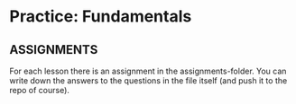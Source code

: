 # Practice: Fundamentals

## ASSIGNMENTS
For each lesson there is an assignment in the assignments-folder.
You can write down the answers to the questions in the file itself (and push it to the repo of course).
